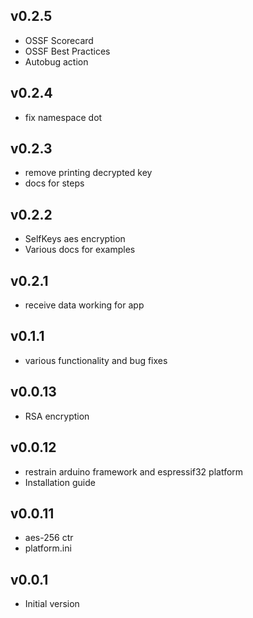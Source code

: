 ## v0.2.5

- OSSF Scorecard
- OSSF Best Practices
- Autobug action

## v0.2.4

- fix namespace dot

## v0.2.3

- remove printing decrypted key
- docs for steps

## v0.2.2

- SelfKeys aes encryption
- Various docs for examples

## v0.2.1

- receive data working for app

## v0.1.1

- various functionality and bug fixes

## v0.0.13

- RSA encryption

## v0.0.12

- restrain arduino framework and espressif32 platform
- Installation guide

## v0.0.11

- aes-256 ctr
- platform.ini

## v0.0.1

- Initial version
